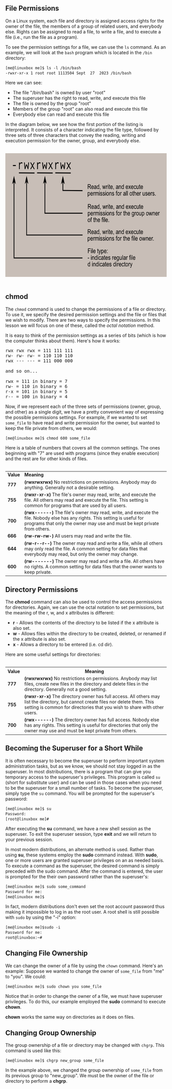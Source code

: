 <h2>File Permissions</h2>

<p>On a Linux system, each file and directory is assigned access rights for the
owner of the file, the members of a group of related users, and everybody else.
Rights can be assigned to read a file, to write a file, and to execute a file
(i.e., run the file as a program).</p>

<p>To see the permission settings for a file, we can use the <code
class="user">ls</code> command.  As an example, we will look at the <code
class="user">bash</code> program which is located in the <code>/bin</code>
directory:</p>

```
[me@linuxbox me]$ ls -l /bin/bash
-rwxr-xr-x 1 root root 1113504 Sept  27  2023 /bin/bash
```
<p>Here we can see:</p>

<ul>
  <li>The file "/bin/bash" is owned by user
  "root"</li>

  <li>The superuser has the right to read, write,
  and execute this file</li>

  <li>The file is owned by the group "root"</li>

  <li>Members of the group "root" can also read and
  execute this file</li>

  <li>Everybody else can read and execute this
  file</li>
</ul>

<p>In the diagram below, we see how the first portion of the listing is
interpreted. It consists of a character indicating the file type, followed by
three sets of three characters that convey the reading, writing and execution
permission for the owner, group, and everybody else.<br><br>

<img src="/images/permissions/file_permissions.png" width="660" height="386"
alt="permissions diagram"><br><br></p>

<h2>chmod</h2>

<p>The <code class="user">chmod</code> command is used to change the
permissions of a file or directory.  To use it, we specify the desired
permission settings and the file or files that we wish to modify. There are two
ways to specify the permissions. In this lesson we will focus on one of these,
called the <i>octal notation</i> method.</p>

<p>It is easy to think of the permission settings as a series of bits (which is
how the computer thinks about them). Here's how it works:</p>

<pre>rwx rwx rwx = 111 111 111
rw- rw- rw- = 110 110 110
rwx --- --- = 111 000 000

and so on...

rwx = 111 in binary = 7
rw- = 110 in binary = 6
r-x = 101 in binary = 5
r-- = 100 in binary = 4</pre>

<p>Now, if we represent each of the three sets of permissions (owner, group,
and other) as a single digit, we have a pretty convenient way of expressing the
possible permissions settings. For example, if we wanted to set
<code>some_file</code> to have read and write permission for the owner, but
wanted to keep the file private from others, we would:</p>

```
[me@linuxbox me]$ chmod 600 some_file
```

<p>Here is a table of numbers that covers all the common settings. The ones
beginning with "7" are used with programs (since they enable execution) and the
rest are for other kinds of files.<br> <br> </p>

<table>
  <tr>
    <td><strong>Value</strong></td>
    <td><strong>Meaning</strong></td>
  </tr>
  <tr>
    <td>
    <strong>777</strong>
    </td>
    <td>
    <strong>(rwxrwxrwx)</strong> No restrictions on
    permissions. Anybody may do anything.
    Generally not a desirable setting.
    </td>
  </tr>
  <tr>
    <td>
    <strong>755</strong>
    </td>
    <td>
    <strong>(rwxr-xr-x)</strong> The file's owner may
    read, write, and execute the file. All others
    may read and execute the file. This setting
    is common for programs that are used by all
    users.
    </td>
  </tr>
  <tr>
    <td>
    <strong>700</strong>
    </td>
    <td>
    <strong>(rwx------)</strong> The file's owner may
    read, write, and execute the file. Nobody
    else has any rights. This setting is useful
    for programs that only the owner may use and
    must be kept private from others.
    </td>
  </tr>
  <tr>
    <td>
    <strong>666</strong>
    </td>
    <td>
    <strong>(rw-rw-rw-)</strong> All users may read
    and write the file.
    </td>
  </tr>
  <tr>
    <td>
    <strong>644</strong>
    </td>
    <td>
    <strong>(rw-r--r--)</strong> The owner may read
    and write a file, while all others may only
    read the file. A common setting for data
    files that everybody may read, but only the
    owner may change.
    </td>
  </tr>
  <tr>
    <td>
    <strong>600</strong>
    </td>
    <td>
    <strong>(rw-------)</strong> The owner may read
    and write a file. All others have no rights.
    A common setting for data files that the
    owner wants to keep private.
    </td>
  </tr>
</table>

<h2>Directory Permissions</h2>
<p>The <b>chmod</b> command can also be used to control the
access permissions for directories. Again, we can use the octal notation to set
permissions, but the meaning of the r, w, and x attributes is different:</p>

<ul>
  <li><b>r</b> - Allows the contents of the directory to be listed
  if the x attribute is also set.</li>
  <li><b>w</b> - Allows files within the directory to be created,
  deleted, or renamed if the x attribute is also set.</li>
  <li><b>x</b> - Allows a directory to be entered (i.e. cd dir).</li>
</ul>
<p>Here are some useful
settings for directories:<br>
<br>
</p>
<table>
  <tr>
    <th><strong>Value</strong></th>
    <th><strong>Meaning</strong></th>
  </tr>
  <tr>
    <td>
    <strong>777</strong>
    </td>
    <td>
    <strong>(rwxrwxrwx)</strong> No restrictions on
    permissions. Anybody may list files, create
    new files in the directory and delete files
    in the directory. Generally not a good
    setting.
    </td>
  </tr>
  <tr>
    <td>
    <strong>755</strong>
    </td>
    <td>
    <strong>(rwxr-xr-x)</strong> The directory owner
    has full access. All others may list the
    directory, but cannot create files nor delete
    them. This setting is common for directories
    that you wish to share with other users.
    </td>
  </tr>
  <tr>
    <td>
    <strong>700</strong>
    </td>
    <td>
    <strong>(rwx------)</strong> The directory owner
    has full access. Nobody else has any rights.
    This setting is useful for directories that
    only the owner may use and must be kept
    private from others.
    </td>
  </tr>
</table>

<h2>Becoming the Superuser for a Short While</h2>

<p>It is often necessary to become the superuser to
perform important system administration tasks, but
as we know, we
should not stay logged in as the superuser.
In most distributions, there is a program that can give you
temporary access to the superuser's privileges.
This program is called <code class="user">su</code>
(short for substitute user) and can be used in those
cases when you need to be the superuser for a small
number of tasks. To become the superuser, simply
type the <code class="user">su</code> command. You will
be prompted for the superuser's password:</p>

```
[me@linuxbox me]$ su
Password:
[root@linuxbox me]#
```

<p>After executing the <b>su</b> command, we have a new
shell session as the superuser. To exit the superuser session, type <b>exit</b> and we will return to your previous session.</p>

<p>In most modern distributions, an alternate method is used.  Rather than
using <b>su</b>, these systems employ the <b>sudo</b> command instead.  With <b>sudo</b>,
one or more users are granted superuser privileges on an as needed basis.  To
execute a command as the superuser, the desired command is simply preceded
with the sudo command.  After the command is entered,
the user is prompted for the their own password rather than the superuser's:</p>

```
[me@linuxbox me]$ sudo some_command
Password for me:
[me@linuxbox me]$
```

<p>In fact, modern distributions don't even set the root account password thus
making it impossible to log in as the root user. A root shell is still possible
with <code class="user">sudo</code> by using the "-i" option: </p>

```
[me@linuxbox me]$sudo -i
Password for me:
root@linuxbox:~#
```

<h2>Changing File Ownership</h2>

<p>We can change the owner of a file by using the <code
class="user">chown</code> command. Here's an example: Suppose we wanted to
change the owner of <code>some_file</code> from "me" to "you". We could:</p>

```
[me@linuxbox me]$ sudo chown you some_file
```


<p>Notice that in order to change the owner of a file, we must have superuser
privileges. To do this, our example employed the <b>sudo</b>
command to execute  <b>chown</b>.</p>

<p> <b>chown</b> works the same way on directories as it does
on files.</p>

<h2>Changing Group Ownership</h2>

<p>The group ownership of a file or directory may be changed with <code
class="user">chgrp</code>. This command is used like this:</p>

```
[me@linuxbox me]$ chgrp new_group some_file
```


<p>In the example above, we changed the group ownership of
<code>some_file</code> from its previous group to "new_group". We must be the
owner of the file or directory to perform a <b>chgrp</b>.</p>
